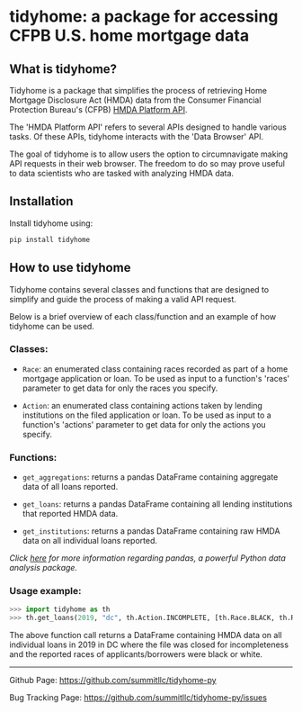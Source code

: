 # tidyhome: a package for accessing CFPB U.S. home mortgage data

## What is tidyhome?

Tidyhome is a package that simplifies the process of retrieving Home Mortgage Disclosure Act (HMDA) data from the Consumer Financial Protection Bureau's (CFPB) [HMDA Platform API](https://cfpb.github.io/hmda-platform/#hmda-api-documentation).

The 'HMDA Platform API' refers to several APIs designed to handle various tasks. Of these APIs, tidyhome interacts with the 'Data Browser' API.

The goal of tidyhome is to allow users the option to circumnavigate making API requests in their web browser. The freedom to do so may prove useful to data scientists who are tasked with analyzing HMDA data.

## Installation

Install tidyhome using:

```python
pip install tidyhome
```

## How to use tidyhome

Tidyhome contains several classes and functions that are designed to simplify and guide the process of making a valid API request.

Below is a brief overview of each class/function and an example of how tidyhome can be used.

### Classes:

* ```Race```: an enumerated class containing races recorded as part of a home mortgage application or loan. To be used as input to a function's 'races' parameter to get data for only the races you specify.

* ```Action```: an enumerated class containing actions taken by lending institutions on the filed application or loan. To be used as input to a function's 'actions' parameter to get data for only the actions you specify.

### Functions:

* ```get_aggregations```: returns a pandas DataFrame containing aggregate data of all loans reported.

* ```get_loans```: returns a pandas DataFrame containing all lending institutions that reported HMDA data.

* ```get_institutions```: returns a pandas DataFrame containing raw HMDA data on all individual loans reported.

*Click [here](https://github.com/pandas-dev/pandas) for more information regarding pandas, a powerful Python data analysis package.*

### Usage example:

```python
>>> import tidyhome as th
>>> th.get_loans(2019, "dc", th.Action.INCOMPLETE, [th.Race.BLACK, th.Race.WHITE])
```

The above function call returns a DataFrame containing HMDA data on all individual loans in 2019 in DC where the file was closed for incompleteness and the reported races of applicants/borrowers were black or white.

------------

Github Page: https://github.com/summitllc/tidyhome-py

Bug Tracking Page: https://github.com/summitllc/tidyhome-py/issues
